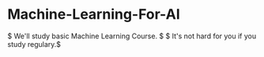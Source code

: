 # Machine-Learning-For-AI

$ We'll study basic Machine Learning Course. $
$ It's not hard for you if you study regulary.$

